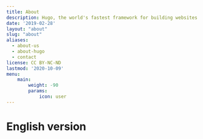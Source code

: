 ```yaml
---
title: About
description: Hugo, the world's fastest framework for building websites
date: '2019-02-28'
layout: "about"
slug: "about"
aliases:
  - about-us
  - about-hugo
  - contact
license: CC BY-NC-ND
lastmod: '2020-10-09'
menu:
    main: 
        weight: -90
        params:
            icon: user
---
```

# English version 
